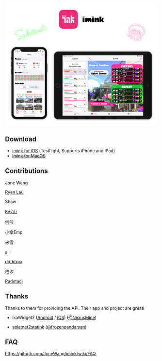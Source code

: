 ![Preview](./Preview.png)

## Download

* [imink for iOS](https://testflight.apple.com/join/yMqfrizI) (Testflight, Supports iPhone and iPad)
* ~~[imink for MacOS](https://github.com/JoneWang/imink/releases)~~


## Contributions

Jone Wang

[Ryan Lau](https://twitter.com/oueryan)

Shaw

[Key山](https://weibo.com/alicemegatron)

俐吟

小傘Emp

米雪

ai

[ddddxxx](https://github.com/ddddxxx)

柏汐

[Padotagi](https://twitter.com/wonno68)

## Thanks

Thanks to them for providing the API. Their app and project are great!

* ikaWidget2 ([Android](https://play.google.com/store/apps/details?id=com.flapg.ikawidget2) / [iOS](https://apps.apple.com/us/app/id1271025591)) ([@NexusMine](https://twitter.com/NexusMine)) 

* [splatnet2statink](https://github.com/frozenpandaman/splatnet2statink) ([@frozenpandaman](https://twitter.com/frozenpandaman))

## FAQ

https://github.com/JoneWang/imink/wiki/FAQ
